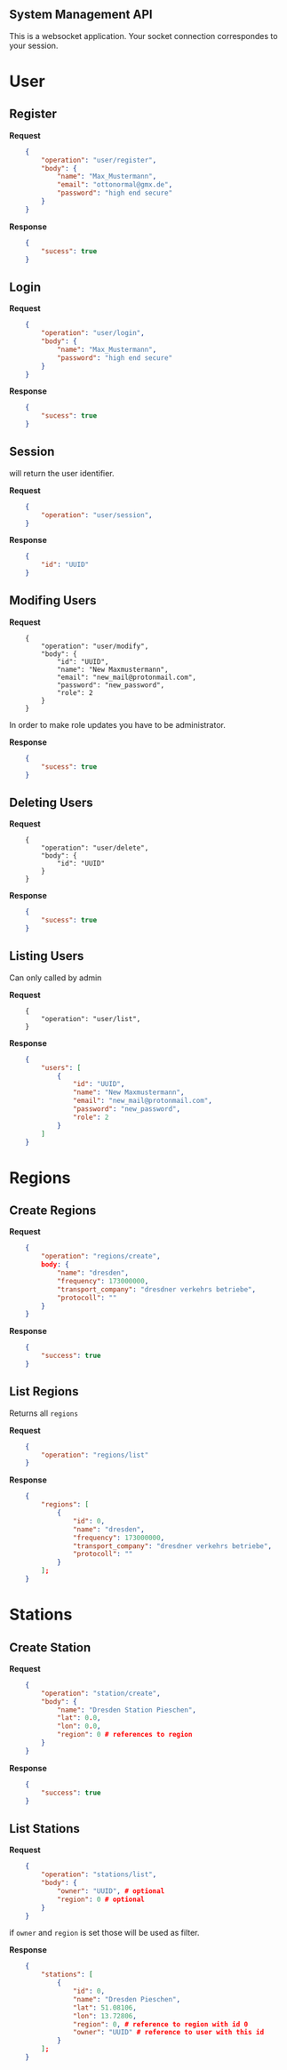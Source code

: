 System Management API
----------------------

This is a websocket application. Your socket connection correspondes to your session.

# User

## Register
**Request**

```json
    {
        "operation": "user/register",
        "body": {
            "name": "Max_Mustermann",
            "email": "ottonormal@gmx.de",
            "password": "high end secure"
        }
    }
```

**Response**

```json
    {
        "sucess": true
    }
```


## Login

**Request**

```json
    {
        "operation": "user/login",
        "body": {
            "name": "Max_Mustermann",
            "password": "high end secure"
        }
    }
```

**Response**

```json
    {
        "sucess": true
    }
```
## Session

will return the user identifier.

**Request**

```json
    {
        "operation": "user/session",
    }
```

**Response**

```json
    {
        "id": "UUID" 
    }
```

## Modifing Users

**Request**

```
    {
        "operation": "user/modify",
        "body": {
            "id": "UUID",
            "name": "New Maxmustermann",
            "email": "new_mail@protonmail.com",
            "password": "new_password",
            "role": 2
        }
    }
```

In order to make role updates you have to be administrator.

**Response**

```json
    {
        "sucess": true
    }
```

## Deleting Users

**Request**

```
    {
        "operation": "user/delete",
        "body": {
            "id": "UUID"
        }
    }
```

**Response**

```json
    {
        "sucess": true
    }
```

## Listing Users

Can only called by admin

**Request**

```
    {
        "operation": "user/list",
    }
```

**Response**

```json
    {
        "users": [
            {
                "id": "UUID",
                "name": "New Maxmustermann",
                "email": "new_mail@protonmail.com",
                "password": "new_password",
                "role": 2
            }
        ]
    }
```


# Regions


## Create Regions

**Request**

```json
    {
        "operation": "regions/create",
        body: {
            "name": "dresden",
            "frequency": 173000000,
            "transport_company": "dresdner verkehrs betriebe",
            "protocoll": ""
        }
    }
```

**Response**

```json
    {
        "success": true
    }
```


## List Regions

Returns all `regions`

**Request**

```json
    {
        "operation": "regions/list"
    }
```

**Response**

```json
    {
        "regions": [
            {
                "id": 0,
                "name": "dresden",
                "frequency": 173000000,
                "transport_company": "dresdner verkehrs betriebe",
                "protocoll": ""
            }
        ];
    }
```

# Stations

## Create Station

**Request**

```json
    {
        "operation": "station/create",
        "body": {
            "name": "Dresden Station Pieschen",
            "lat": 0.0,
            "lon": 0.0,
            "region": 0 # references to region 
        }
    }
```

**Response**

```json
    {
        "success": true
    }
```

## List Stations

**Request**

```json
    {
        "operation": "stations/list",
        "body": {
            "owner": "UUID", # optional
            "region": 0 # optional
        }
    }
```
if `owner` and `region` is set those will be used as filter.

**Response**

```json
    {
        "stations": [
            {
                "id": 0,
                "name": "Dresden Pieschen",
                "lat": 51.08106, 
                "lon": 13.72806,
                "region": 0, # reference to region with id 0
                "owner": "UUID" # reference to user with this id
            }
        ];
    }
```


